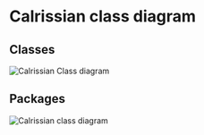 # Calrissian class diagram

## Classes

![Calrissian Class diagram](./classes.svg "Calrissian Class diagram")

## Packages

![Calrissian class diagram](./packages.svg "Calrissian Packages diagram")

